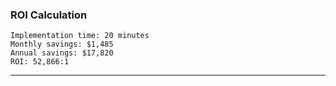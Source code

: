 ### ROI Calculation

```
Implementation time: 20 minutes
Monthly savings: $1,485
Annual savings: $17,820
ROI: 52,866:1
```

---
